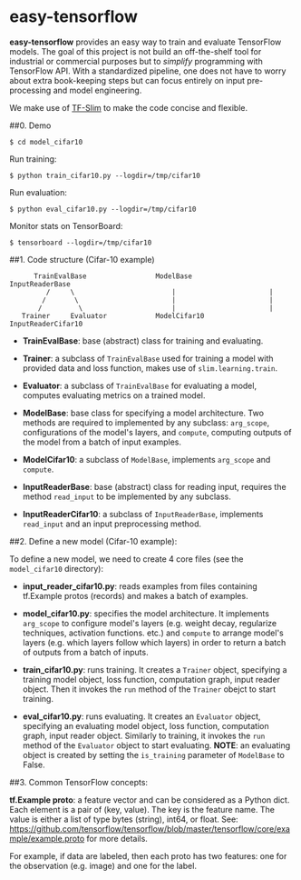 # easy-tensorflow

**easy-tensorflow** provides an easy way to train and evaluate TensorFlow 
models. The goal of this project is not build an off-the-shelf tool for 
industrial or commercial purposes but to *simplify* programming with TensorFlow
API. With a standardized pipeline, one does not have to worry about extra 
book-keeping steps but can focus entirely on input pre-processing and model 
engineering. 

We make use of [TF-Slim](https://github.com/tensorflow/tensorflow/tree/master/tensorflow/contrib/slim) to make the code concise and flexible.  

##0. Demo

~~~~
$ cd model_cifar10
~~~~

Run training:

~~~~
$ python train_cifar10.py --logdir=/tmp/cifar10
~~~~

Run evaluation:

~~~~
$ python eval_cifar10.py --logdir=/tmp/cifar10
~~~~

Monitor stats on TensorBoard:

~~~~
$ tensorboard --logdir=/tmp/cifar10
~~~~

##1. Code structure (Cifar-10 example)

          TrainEvalBase                 ModelBase             InputReaderBase
             /     \                        |                       |
            /       \                       |                       |
           /         \                      |                       |
       Trainer     Evaluator            ModelCifar10         InputReaderCifar10


+ **TrainEvalBase**: base (abstract) class for training and evaluating. 

+ **Trainer**: a subclass of `TrainEvalBase` used for training a model with provided 
data and loss function, makes use of `slim.learning.train`. 

+ **Evaluator**: a subclass of `TrainEvalBase` for evaluating a model, computes 
evaluating metrics on a trained model.

+ **ModelBase**: base class for specifying a model architecture. Two methods are 
required to implemented by any subclass: `arg_scope`, configurations of the 
model's layers, and `compute`, computing outputs of the model from a batch of 
input examples.

+ **ModelCifar10**: a subclass of `ModelBase`, implements `arg_scope` and `compute`.

+ **InputReaderBase**: base (abstract) class for reading input, requires the method
`read_input` to be implemented by any subclass. 

+ **InputReaderCifar10**: a subclass of `InputReaderBase`, implements `read_input` and
an input preprocessing method. 

##2. Define a new model (Cifar-10 example):

To define a new model, we need to create 4 core files (see the `model_cifar10` 
directory):

+ **input_reader_cifar10.py**: reads examples from files containing tf.Example 
protos (records) and makes a batch of examples. 

+ **model_cifar10.py**: specifies the model architecture. It implements 
`arg_scope` to configure model's layers (e.g. weight decay, regularize 
techniques, activation functions. etc.) and `compute` to arrange model's layers
(e.g. which layers follow which layers) in order to return a batch of outputs 
from a batch of inputs. 

+ **train_cifar10.py**: runs training. It creates a `Trainer` object, specifying 
a training model object, loss function, computation graph, input reader object. 
Then it invokes the `run` method of the `Trainer` obejct to start training. 

+ **eval_cifar10.py**: runs evaluating. It creates an `Evaluator` object, 
specifying an evaluating model object, loss function, computation graph, input 
reader object. Similarly to training, it invokes the `run` method of the 
`Evaluator` object to start evaluating. **NOTE**: an evaluating object is 
created by setting the `is_training` parameter of `ModelBase` to False. 

##3. Common TensorFlow concepts:

**tf.Example proto**: a feature vector and can be considered as a Python dict. Each 
element is a pair of (key, value). The key is the feature name. The value is 
either a list of type bytes (string), int64, or float. See:
 https://github.com/tensorflow/tensorflow/blob/master/tensorflow/core/example/example.proto
for more details. 

For example, if data are labeled, then each proto has two features: one for the 
observation (e.g. image) and one for the label. 




